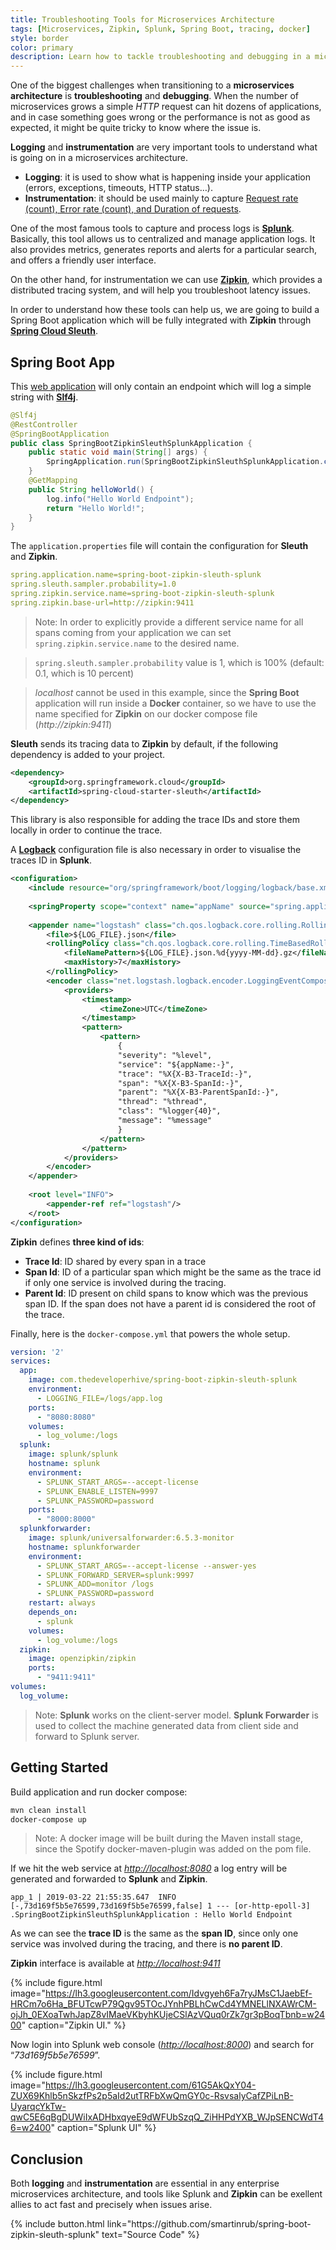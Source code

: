 ```yaml
---
title: Troubleshooting Tools for Microservices Architecture
tags: [Microservices, Zipkin, Splunk, Spring Boot, tracing, docker]
style: border
color: primary
description: Learn how to tackle troubleshooting and debugging in a microservices architecture.
---
```


One of the biggest challenges when transitioning to a **microservices architecture** is **troubleshooting** and **debugging**. When the number of microservices grows a simple *HTTP* request can hit dozens of applications, and in case something goes wrong or the performance is not as good as expected, it might be quite tricky to know where the issue is.

**Logging** and **instrumentation** are very important tools to understand what is going on in a microservices architecture.

- **Logging**: it is used to show what is happening inside your application (errors, exceptions, timeouts, HTTP status…).
- **Instrumentation**: it should be used mainly to capture [Request rate (count), Error rate (count), and Duration of requests](https://grafana.com/blog/2018/08/02/the-red-method-how-to-instrument-your-services/).

One of the most famous tools to capture and process logs is **[Splunk](https://www.splunk.com/)**. Basically, this tool allows us to centralized and manage application logs. It also provides metrics, generates reports and alerts for a particular search, and offers a friendly user interface.

On the other hand, for instrumentation we can use **[Zipkin](https://zipkin.io/)**, which provides a distributed tracing system, and will help you troubleshoot latency issues.

In order to understand how these tools can help us, we are going to build a Spring Boot application which will be fully integrated with **Zipkin** through **[Spring Cloud Sleuth](https://spring.io/projects/spring-cloud-sleuth)**.

## Spring Boot App

This [web application](https://github.com/smartinrub/spring-boot-zipkin-sleuth-splunk) will only contain an endpoint which will log a simple string with **[Slf4j](https://www.slf4j.org/)**.

```java
@Slf4j
@RestController
@SpringBootApplication
public class SpringBootZipkinSleuthSplunkApplication {
    public static void main(String[] args) {
        SpringApplication.run(SpringBootZipkinSleuthSplunkApplication.class, args);
    }
    @GetMapping
    public String helloWorld() {
        log.info("Hello World Endpoint");
        return "Hello World!";
    }
}
```

The `application.properties` file will contain the configuration for **Sleuth** and **Zipkin**.

```yaml
spring.application.name=spring-boot-zipkin-sleuth-splunk
spring.sleuth.sampler.probability=1.0
spring.zipkin.service.name=spring-boot-zipkin-sleuth-splunk
spring.zipkin.base-url=http://zipkin:9411
```

>Note: In order to explicitly provide a different service name for all spans coming from your application we can set  `spring.zipkin.service.name` to the desired name.

>`spring.sleuth.sampler.probability` value is 1, which is 100% (default: 0.1, which is 10 percent)

>*localhost* cannot be used in this example, since the **Spring Boot** application will run inside a **Docker** container, so we have to use the name specified for **Zipkin** on our docker compose file (*http://zipkin:9411*)

**Sleuth** sends its tracing data to **Zipkin** by default, if the following dependency is added to your project.

```xml
<dependency>
    <groupId>org.springframework.cloud</groupId>
    <artifactId>spring-cloud-starter-sleuth</artifactId>
</dependency>
```

This library is also responsible for adding the trace IDs and store them locally in order to continue the trace.

A **[Logback](https://logback.qos.ch/)** configuration file is also necessary in order to visualise the traces ID in **Splunk**.

```xml
<configuration>
    <include resource="org/springframework/boot/logging/logback/base.xml"/>
    ​
    <springProperty scope="context" name="appName" source="spring.application.name"/>
    ​
    <appender name="logstash" class="ch.qos.logback.core.rolling.RollingFileAppender">
        <file>${LOG_FILE}.json</file>
        <rollingPolicy class="ch.qos.logback.core.rolling.TimeBasedRollingPolicy">
            <fileNamePattern>${LOG_FILE}.json.%d{yyyy-MM-dd}.gz</fileNamePattern>
            <maxHistory>7</maxHistory>
        </rollingPolicy>
        <encoder class="net.logstash.logback.encoder.LoggingEventCompositeJsonEncoder">
            <providers>
                <timestamp>
                    <timeZone>UTC</timeZone>
                </timestamp>
                <pattern>
                    <pattern>
                        {
                        "severity": "%level",
                        "service": "${appName:-}",
                        "trace": "%X{X-B3-TraceId:-}",
                        "span": "%X{X-B3-SpanId:-}",
                        "parent": "%X{X-B3-ParentSpanId:-}",
                        "thread": "%thread",
                        "class": "%logger{40}",
                        "message": "%message"
                        }
                    </pattern>
                </pattern>
            </providers>
        </encoder>
    </appender>
    ​
    <root level="INFO">
        <appender-ref ref="logstash"/>
    </root>
</configuration>
```

**Zipkin** defines **three kind of ids**:

- **Trace Id**: ID shared by every span in a trace
- **Span Id**: ID of a particular span which might be the same as the trace id if only one service is involved during the tracing.
- **Parent Id**: ID present on child spans to know which was the previous span ID. If the span does not have a parent id is considered the root of the trace.

Finally, here is the `docker-compose.yml` that powers the whole setup.

```yaml
version: '2'
services:
  app:
    image: com.thedeveloperhive/spring-boot-zipkin-sleuth-splunk
    environment:
      - LOGGING_FILE=/logs/app.log
    ports:
      - "8080:8080"
    volumes:
      - log_volume:/logs
  splunk:
    image: splunk/splunk
    hostname: splunk
    environment:
      - SPLUNK_START_ARGS=--accept-license
      - SPLUNK_ENABLE_LISTEN=9997
      - SPLUNK_PASSWORD=password
    ports:
      - "8000:8000"
  splunkforwarder:
    image: splunk/universalforwarder:6.5.3-monitor
    hostname: splunkforwarder
    environment:
      - SPLUNK_START_ARGS=--accept-license --answer-yes
      - SPLUNK_FORWARD_SERVER=splunk:9997
      - SPLUNK_ADD=monitor /logs
      - SPLUNK_PASSWORD=password
    restart: always
    depends_on:
      - splunk
    volumes:
      - log_volume:/logs
  zipkin:
    image: openzipkin/zipkin
    ports:
      - "9411:9411"
volumes:
  log_volume:
```

>Note: **Splunk** works on the client-server model. **Splunk Forwarder** is used to collect the machine generated data from client side and forward to Splunk server.

## Getting Started

Build application and run docker compose:

```bash
mvn clean install
docker-compose up
```

>Note: A docker image will be built during the Maven install stage, since the Spotify docker-maven-plugin was added on the pom file.

If we hit the web service at *[http://localhost:8080](http://localhost:8080)* a log entry will be generated and forwarded to **Splunk** and **Zipkin**.

```
app_1 | 2019-03-22 21:55:35.647  INFO [-,73d169f5b5e76599,73d169f5b5e76599,false] 1 --- [or-http-epoll-3] .SpringBootZipkinSleuthSplunkApplication : Hello World Endpoint
```
As we can see the **trace ID** is the same as the **span ID**, since only one service was involved during the tracing, and there is **no parent ID**.

**Zipkin** interface is available at *[http://localhost:9411](http://localhost:9411)*

{% include figure.html image="https://lh3.googleusercontent.com/Idvgyeh6Fa7ryJMsC1JaebEf-HRCm7o6Ha_BFUTcwP79Qgv95TOcJYnhPBLhCwCd4YMNELlNXAWrCM-ojJh_0EXoaTwhJapZ8vIMaeVKbyhKUjeCSlAzVQuq0rZk7gr3pBoqTbnb=w2400" caption="Zipkin UI." %}


Now login into Splunk web console ([*http://localhost:8000*](http://localhost:8000)) and search for “*73d169f5b5e76599*”.

{% include figure.html image="https://lh3.googleusercontent.com/61G5AkQxY04-ZUX69Khlb5nSkzfPs2p5aId2utTRFbXwQmGY0c-RsvsalyCafZPiLnB-UyarqcYkTw-qwC5E6qBgDUWiIxADHbxqyeE9dWFUbSzqQ_ZiHHPdYXB_WJpSENCWdT46=w2400" caption="Splunk UI" %}

## Conclusion

Both **logging** and **instrumentation** are essential in any enterprise microservices architecture, and tools like Splunk and **Zipkin** can be exellent allies to act fast and precisely when issues arise.

<p class="text-center">
{% include button.html link="https://github.com/smartinrub/spring-boot-zipkin-sleuth-splunk" text="Source Code" %}
</p>